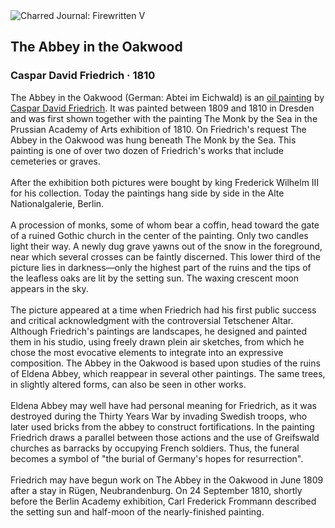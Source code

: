 <div class="artwork-of-the-day">
  <div class="container">
    <div class="img-wrapper">
      <img
        src="https://uploads7.wikiart.org/00380/images/caspar-david-friedrich/abbey-in-the-oakwood-caspar-david-friedrich-1.jpg!Large.jpg"
        alt="Charred Journal: Firewritten V" />
    </div>
    <div class="artwork-detail">
      <div class="artwork-origin"> 
        <h2 class="artwork-name">The Abbey in the Oakwood</h2>
        <h3 class="artist">
          Caspar David Friedrich
                    ·  1810
        </h3>
      </div>
      <p class="description">
        <span class="artwork-description-text ng-binding" ng-bind-html="viewModel.ArtworkOfTheDay.Description | unsafe">The Abbey in the Oakwood (German: Abtei im Eichwald) is an <a target="_blank" href="/en/paintings-by-media/oil-on-sacking">oil painting</a> by <a target="_blank" href="/en/caspar-david-friedrich">Caspar David Friedrich</a>. It was painted between 1809 and 1810 in Dresden and was first shown together with the painting The Monk by the Sea in the Prussian Academy of Arts exhibition of 1810. On Friedrich's request The Abbey in the Oakwood was hung beneath The Monk by the Sea. This painting is one of over two dozen of Friedrich's works that include cemeteries or graves. 
<br>
<br>After the exhibition both pictures were bought by king Frederick Wilhelm III for his collection. Today the paintings hang side by side in the Alte Nationalgalerie, Berlin.
<br>
<br>A procession of monks, some of whom bear a coffin, head toward the gate of a ruined Gothic church in the center of the painting. Only two candles light their way. A newly dug grave yawns out of the snow in the foreground, near which several crosses can be faintly discerned. This lower third of the picture lies in darkness—only the highest part of the ruins and the tips of the leafless oaks are lit by the setting sun. The waxing crescent moon appears in the sky.
<br>
<br>The picture appeared at a time when Friedrich had his first public success and critical acknowledgment with the controversial Tetschener Altar. Although Friedrich's paintings are landscapes, he designed and painted them in his studio, using freely drawn plein air sketches, from which he chose the most evocative elements to integrate into an expressive composition. The Abbey in the Oakwood is based upon studies of the ruins of Eldena Abbey, which reappear in several other paintings. The same trees, in slightly altered forms, can also be seen in other works.
<br>
<br>Eldena Abbey may well have had personal meaning for Friedrich, as it was destroyed during the Thirty Years War by invading Swedish troops, who later used bricks from the abbey to construct fortifications. In the painting Friedrich draws a parallel between those actions and the use of Greifswald churches as barracks by occupying French soldiers. Thus, the funeral becomes a symbol of "the burial of Germany's hopes for resurrection".
<br>
<br>Friedrich may have begun work on The Abbey in the Oakwood in June 1809 after a stay in Rügen, Neubrandenburg. On 24 September 1810, shortly before the Berlin Academy exhibition, Carl Frederick Frommann described the setting sun and half-moon of the nearly-finished painting.</span>
                        <div class="text-shadow-container" ng-show="showShadow" style=""></div>
      </p>
    </div>
  </div>

</div>

